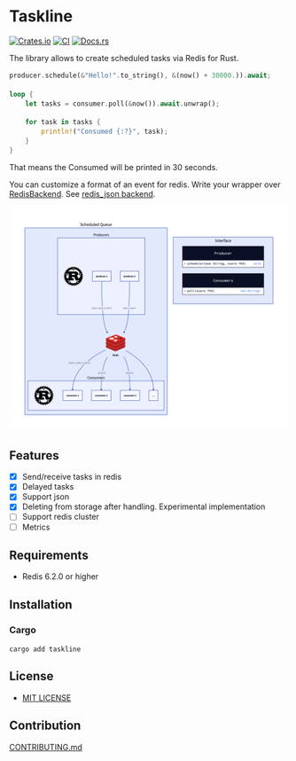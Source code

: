 # Taskline

[![Crates.io](https://img.shields.io/crates/v/taskline.svg)](https://crates.io/crates/taskline)
[![CI](https://img.shields.io/github/actions/workflow/status/daxartio/taskline/ci.yml?branch=main)](https://github.com/daxartio/taskline/actions)
[![Docs.rs](https://docs.rs/taskline/badge.svg)](https://docs.rs/taskline)
<!-- [![Coverage Status](https://coveralls.io/repos/github/daxartio/taskline/badge.svg?branch=main)](https://coveralls.io/github/daxartio/taskline?branch=main) -->

The library allows to create scheduled tasks via Redis for Rust.

```rust
producer.schedule(&"Hello!".to_string(), &(now() + 30000.)).await;

loop {
    let tasks = consumer.poll(&now()).await.unwrap();

    for task in tasks {
        println!("Consumed {:?}", task);
    }
}
```

That means the Consumed will be printed in 30 seconds.

You can customize a format of an event for redis. Write your wrapper over [RedisBackend](src/backends/redis.rs). See [redis_json backend](src/backends/redis_json.rs).

![diagram](diagram.png)

## Features

- [x] Send/receive tasks in redis
- [x] Delayed tasks
- [x] Support json
- [x] Deleting from storage after handling. Experimental implementation
- [ ] Support redis cluster
- [ ] Metrics

## Requirements

- Redis 6.2.0 or higher

## Installation

### Cargo

```
cargo add taskline
```

## License

* [MIT LICENSE](LICENSE)

## Contribution

[CONTRIBUTING.md](CONTRIBUTING.md)
